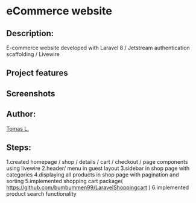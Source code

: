 
# eCommerce website

## Description:

E-commerce website developed with Laravel 8 / Jetstream authentication scaffolding / Livewire 

## Project features


## Screenshots


## Author:

[Tomas L.](https://github.com/tomas-land)

## Steps:
1.created homepage / shop / details / cart / checkout / page components using livewire
2.header/ menu in guest layout
3.sidebar in shop page with categories
4.displaying all products in shop page with pagination and sorting
5.implemented shopping cart package( https://github.com/bumbummen99/LaravelShoppingcart ) 
6.implemented product search functionality
